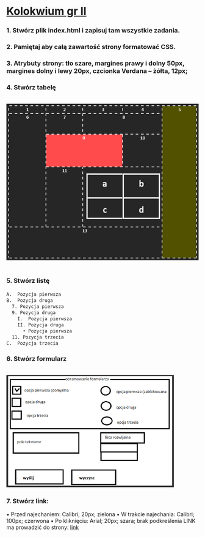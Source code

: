 # [Kolokwium gr II](https://techint.dawidolko.pl/KOLOKWIUM/Kolokwium1v2/kolokwium2/)

### 1.	Stwórz plik index.html i zapisuj tam wszystkie zadania. 
### 2.	Pamiętaj aby całą zawartość strony formatować CSS.
### 3.	Atrybuty strony: tło szare, margines prawy i dolny 50px, margines dolny i lewy 20px, czcionka Verdana – żółta, 12px; 
### 4.	Stwórz tabelę 

 <br>![](img/kol1v3.png)
 
### 5.	Stwórz listę 

```
A.	Pozycja pierwsza 
B.	Pozycja druga 
  7. Pozycja pierwsza 
  9. Pozycja druga 
    I.	Pozycja pierwsza 
    II.	Pozycja druga 
      •	Pozycja pierwsza 
  11. Pozycja trzecia 
C.  Pozycja trzecia 
```
 	 
### 6.	Stwórz formularz 

<br>![](img/kol1v4.png)
 
### 7.	Stwórz link:
•	Przed najechaniem: Calibri; 20px; zielona 
•	W trakcie najechania: Calibri; 100px; czerwona
•	Po kliknięciu: Arial; 20px; szara; brak podkreślenia
LINK ma prowadzić do strony: [link](http://www.interia.pl)
 
 	 
